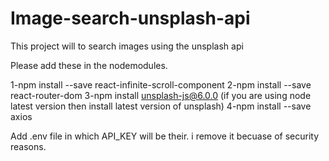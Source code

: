 # Image-search-unsplash-api
This project will to search images using the unsplash api 


Please add these in the nodemodules.

1-npm install --save react-infinite-scroll-component
2-npm install --save react-router-dom
3-npm install unsplash-js@6.0.0 (if you are using node latest version then install latest version of unsplash)
4-npm install --save axios

Add .env file in which API_KEY will be their. i remove it becuase of security reasons.
